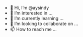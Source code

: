 - 👋 Hi, I’m @aysindy
- 👀 I’m interested in ...
- 🌱 I’m currently learning ...
- 💞️ I’m looking to collaborate on ...
- 📫 How to reach me ...

<!---
aysindy/aysindy is a ✨ special ✨ repository because its `README.md` (this file) appears on your GitHub profile.
You can click the Preview link to take a look at your changes.
--->
